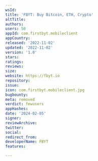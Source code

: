 ```yaml
---
wsId: 
title: 'FBYT: Buy Bitcoin, ETH, Crypto'
altTitle: 
authors: 
users: 50
appId: com.firstbyt.mobileclient
appCountry: 
released: '2022-11-02'
updated: '2022-11-02'
version: '1.0'
stars: 
ratings: 
reviews: 
size: 
website: https://fbyt.io
repository: 
issue: 
icon: com.firstbyt.mobileclient.jpg
bugbounty: 
meta: removed
verdict: fewusers
appHashes: 
date: '2024-02-05'
signer: 
reviewArchive: 
twitter: 
social: 
redirect_from: 
developerName: FBYT
features: 

---
```


